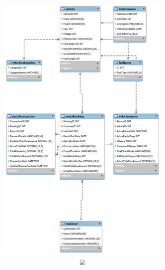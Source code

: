 ![ERD Diagram](ERD_Car_Rental.png)
<p align="center">
  <img src="images/erd-diagram.png" width="600"/>
</p>
